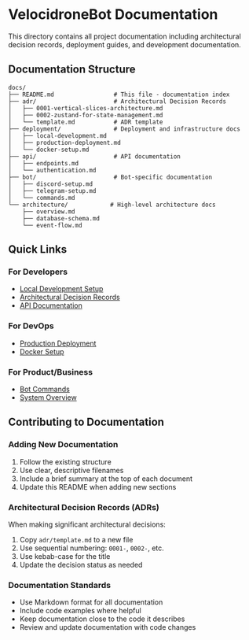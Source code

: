 # VelocidroneBot Documentation

This directory contains all project documentation including architectural decision records, deployment guides, and development documentation.

## Documentation Structure

```
docs/
├── README.md                 # This file - documentation index
├── adr/                      # Architectural Decision Records
│   ├── 0001-vertical-slices-architecture.md
│   ├── 0002-zustand-for-state-management.md
│   └── template.md           # ADR template
├── deployment/               # Deployment and infrastructure docs
│   ├── local-development.md
│   ├── production-deployment.md
│   └── docker-setup.md
├── api/                      # API documentation
│   ├── endpoints.md
│   └── authentication.md
├── bot/                      # Bot-specific documentation
│   ├── discord-setup.md
│   ├── telegram-setup.md
│   └── commands.md
└── architecture/            # High-level architecture docs
    ├── overview.md
    ├── database-schema.md
    └── event-flow.md
```

## Quick Links

### For Developers
- [Local Development Setup](deployment/local-development.md)
- [Architectural Decision Records](adr/)
- [API Documentation](api/endpoints.md)

### For DevOps
- [Production Deployment](deployment/production-deployment.md)
- [Docker Setup](deployment/docker-setup.md)

### For Product/Business
- [Bot Commands](bot/commands.md)
- [System Overview](architecture/overview.md)

## Contributing to Documentation

### Adding New Documentation
1. Follow the existing structure
2. Use clear, descriptive filenames
3. Include a brief summary at the top of each document
4. Update this README when adding new sections

### Architectural Decision Records (ADRs)
When making significant architectural decisions:
1. Copy `adr/template.md` to a new file
2. Use sequential numbering: `0001-`, `0002-`, etc.
3. Use kebab-case for the title
4. Update the decision status as needed

### Documentation Standards
- Use Markdown format for all documentation
- Include code examples where helpful
- Keep documentation close to the code it describes
- Review and update documentation with code changes